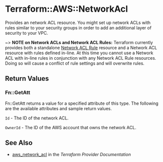 # Terraform::AWS::NetworkAcl

Provides an network ACL resource. You might set up network ACLs with rules similar
to your security groups in order to add an additional layer of security to your VPC.

~> **NOTE on Network ACLs and Network ACL Rules:** Terraform currently
provides both a standalone [Network ACL Rule](network_acl_rule.html) resource and a Network ACL resource with rules
defined in-line. At this time you cannot use a Network ACL with in-line rules
in conjunction with any Network ACL Rule resources. Doing so will cause
a conflict of rule settings and will overwrite rules.

## Return Values

### Fn::GetAtt

Fn::GetAtt returns a value for a specified attribute of this type. The following are the available attributes and sample return values.

`Id` - The ID of the network ACL.

`OwnerId` - The ID of the AWS account that owns the network ACL.

## See Also

* [aws_network_acl](https://www.terraform.io/docs/providers/aws/r/network_acl.html) in the _Terraform Provider Documentation_